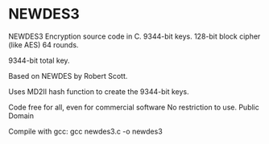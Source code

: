 # NEWDES3
NEWDES3 Encryption source code in C. 9344-bit keys. 128-bit block cipher (like AES) 64 rounds.

9344-bit total key.

Based on NEWDES by Robert Scott.

Uses MD2II hash function to create the 9344-bit keys.

Code free for all, even for commercial software No restriction to use. Public Domain

Compile with gcc: gcc newdes3.c -o newdes3

